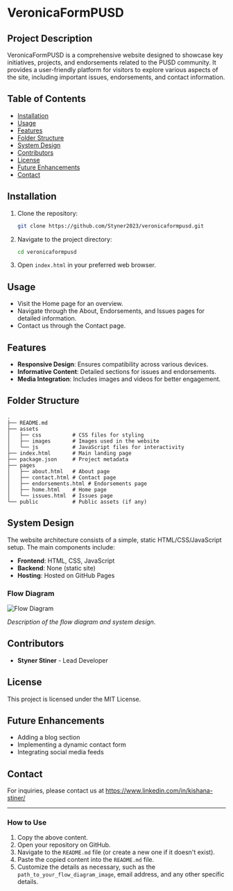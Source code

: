 # VeronicaFormPUSD

## Project Description
VeronicaFormPUSD is a comprehensive website designed to showcase key initiatives, projects, and endorsements related to the PUSD community. It provides a user-friendly platform for visitors to explore various aspects of the site, including important issues, endorsements, and contact information.

## Table of Contents
- [Installation](#installation)
- [Usage](#usage)
- [Features](#features)
- [Folder Structure](#folder-structure)
- [System Design](#system-design)
- [Contributors](#contributors)
- [License](#license)
- [Future Enhancements](#future-enhancements)
- [Contact](#contact)

## Installation
1. Clone the repository:
   ```sh
   git clone https://github.com/Styner2023/veronicaformpusd.git
   ```
2. Navigate to the project directory:
   ```sh
   cd veronicaformpusd
   ```
3. Open `index.html` in your preferred web browser.

## Usage
- Visit the Home page for an overview.
- Navigate through the About, Endorsements, and Issues pages for detailed information.
- Contact us through the Contact page.

## Features
- **Responsive Design**: Ensures compatibility across various devices.
- **Informative Content**: Detailed sections for issues and endorsements.
- **Media Integration**: Includes images and videos for better engagement.

## Folder Structure
```plaintext
.
├── README.md
├── assets
│   ├── css          # CSS files for styling
│   ├── images       # Images used in the website
│   └── js           # JavaScript files for interactivity
├── index.html       # Main landing page
├── package.json     # Project metadata
├── pages
│   ├── about.html   # About page
│   ├── contact.html # Contact page
│   ├── endorsements.html # Endorsements page
│   ├── home.html    # Home page
│   └── issues.html  # Issues page
└── public           # Public assets (if any)
```

## System Design
The website architecture consists of a simple, static HTML/CSS/JavaScript setup. The main components include:

- **Frontend**: HTML, CSS, JavaScript
- **Backend**: None (static site)
- **Hosting**: Hosted on GitHub Pages

### Flow Diagram
![Flow Diagram](path_to_your_flow_diagram_image)

*Description of the flow diagram and system design.*

## Contributors
- **Styner Stiner** - Lead Developer

## License
This project is licensed under the MIT License.

## Future Enhancements
- Adding a blog section
- Implementing a dynamic contact form
- Integrating social media feeds

## Contact
For inquiries, please contact us at https://www.linkedin.com/in/kishana-stiner/

---

### How to Use

1. Copy the above content.
2. Open your repository on GitHub.
3. Navigate to the `README.md` file (or create a new one if it doesn't exist).
4. Paste the copied content into the `README.md` file.
5. Customize the details as necessary, such as the `path_to_your_flow_diagram_image`, email address, and any other specific details.
